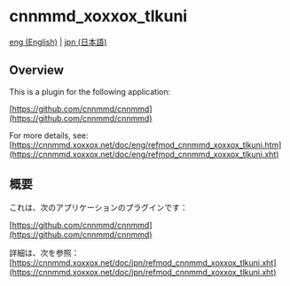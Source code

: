 # cnnmmd_xoxxox_tlkuni

[eng (English)](#Overview) | [jpn (日本語)](#概要)

## Overview

This is a plugin for the following application:

[https://github.com/cnnmmd/cnnmmd](https://github.com/cnnmmd/cnnmmd)

For more details, see:  
[https://cnnmmd.xoxxox.net/doc/eng/refmod_cnnmmd_xoxxox_tlkuni.htm](https://cnnmmd.xoxxox.net/doc/eng/refmod_cnnmmd_xoxxox_tlkuni.xht)

## 概要

これは、次のアプリケーションのプラグインです：

[https://github.com/cnnmmd/cnnmmd](https://github.com/cnnmmd/cnnmmd)

詳細は、次を参照：[https://cnnmmd.xoxxox.net/doc/jpn/refmod_cnnmmd_xoxxox_tlkuni.xht](https://cnnmmd.xoxxox.net/doc/jpn/refmod_cnnmmd_xoxxox_tlkuni.xht)